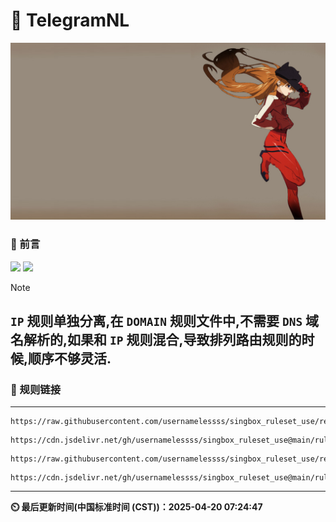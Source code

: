 
# 🧸 TelegramNL
![](https://raw.githubusercontent.com/usernamelessss/picture-bed/main/images/202504042256831.jpg)
### 📣 前言
![](https://shields.io/badge/-移除重复规则-ff69b4) ![](https://shields.io/badge/-IP&nbsp;规则单独存放不与&nbsp;DOMAIN&nbsp;等混合-green)
> [!NOTE]
**`IP` 规则单独分离,在 `DOMAIN` 规则文件中,不需要 `DNS` 域名解析的,如果和 `IP` 规则混合,导致排列路由规则的时候,顺序不够灵活.**
---

###  🔗 规则链接
---

```url
https://raw.githubusercontent.com/usernamelessss/singbox_ruleset_use/refs/heads/main/rule/TelegramNL/TelegramNL_IP.json
```

```url
https://cdn.jsdelivr.net/gh/usernamelessss/singbox_ruleset_use@main/rule/TelegramNL/TelegramNL_IP.json
```

```url
https://raw.githubusercontent.com/usernamelessss/singbox_ruleset_use/refs/heads/main/rule/TelegramNL/TelegramNL_IP.srs
```

```url
https://cdn.jsdelivr.net/gh/usernamelessss/singbox_ruleset_use@main/rule/TelegramNL/TelegramNL_IP.srs
```

---
**⏲️ 最后更新时间(中国标准时间 (CST))：2025-04-20 07:24:47**